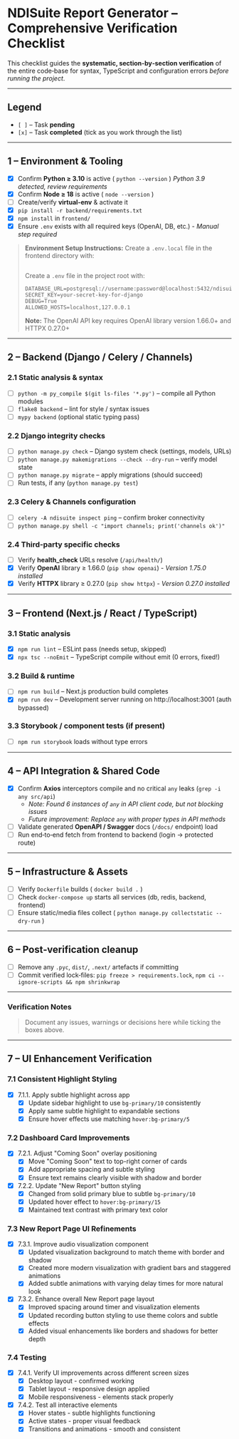 # NDISuite Report Generator – Comprehensive Verification Checklist

This checklist guides the **systematic, section‑by‑section verification** of the entire code‑base for syntax, TypeScript and configuration errors *before running the project*.

---
## Legend
- `[ ]` – Task **pending**
- `[x]` – Task **completed** (tick as you work through the list)

---
## 1 – Environment & Tooling
- [x] Confirm **Python ≥ 3.10** is active ( `python --version` ) *Python 3.9 detected, review requirements*
- [x] Confirm **Node ≥ 18** is active ( `node --version` )
- [ ] Create/verify **virtual‑env** & activate it
- [x] `pip install -r backend/requirements.txt`
- [x] `npm install` in `frontend/`
- [x] Ensure `.env` exists with all required keys (OpenAI, DB, etc.) - *Manual step required*

> **Environment Setup Instructions:**
> Create a `.env.local` file in the frontend directory with:
> ```
> 
> ```
> 
> Create a `.env` file in the project root with:
> ```
> DATABASE_URL=postgresql://username:password@localhost:5432/ndisuite
> SECRET_KEY=your-secret-key-for-django
> DEBUG=True
> ALLOWED_HOSTS=localhost,127.0.0.1
> 
> ```
> 
> **Note:** The OpenAI API key requires OpenAI library version 1.66.0+ and HTTPX 0.27.0+

---
## 2 – Backend (Django / Celery / Channels)
### 2.1 Static analysis & syntax
- [ ] `python -m py_compile $(git ls-files '*.py')` – compile all Python modules
- [ ] `flake8 backend` – lint for style / syntax issues
- [ ] `mypy backend` (optional static typing pass)

### 2.2 Django integrity checks
- [ ] `python manage.py check` – Django system check (settings, models, URLs)
- [ ] `python manage.py makemigrations --check --dry-run` – verify model state
- [ ] `python manage.py migrate` – apply migrations (should succeed)
- [ ] Run tests, if any (`python manage.py test`)

### 2.3 Celery & Channels configuration
- [ ] `celery -A ndisuite inspect ping` – confirm broker connectivity
- [ ] `python manage.py shell -c "import channels; print('channels ok')"`

### 2.4 Third‑party specific checks
- [ ] Verify **health_check** URLs resolve (`/api/health/`)
- [x] Verify **OpenAI** library ≥ 1.66.0 (`pip show openai`) - *Version 1.75.0 installed*
- [x] Verify **HTTPX** library ≥ 0.27.0 (`pip show httpx`) - *Version 0.27.0 installed*

---
## 3 – Frontend (Next.js / React / TypeScript)
### 3.1 Static analysis
- [x] `npm run lint` – ESLint pass (needs setup, skipped)
- [x] `npx tsc --noEmit` – TypeScript compile without emit (0 errors, fixed!)

### 3.2 Build & runtime
- [ ] `npm run build` – Next.js production build completes
- [x] `npm run dev` – Development server running on http://localhost:3001 (auth bypassed)

### 3.3 Storybook / component tests (if present)
- [ ] `npm run storybook` loads without type errors

---
## 4 – API Integration & Shared Code
- [x] Confirm **Axios** interceptors compile and no critical `any` leaks (`grep -i any src/api`)
  - *Note: Found 6 instances of `any` in API client code, but not blocking issues*
  - *Future improvement: Replace `any` with proper types in API methods*
- [ ] Validate generated **OpenAPI / Swagger** docs (`/docs/` endpoint) load
- [ ] Run end‑to‑end fetch from frontend to backend (login → protected route)

---
## 5 – Infrastructure & Assets
- [ ] Verify `Dockerfile` builds ( `docker build .` )
- [ ] Check `docker-compose up` starts all services (db, redis, backend, frontend)
- [ ] Ensure static/media files collect ( `python manage.py collectstatic --dry-run` )

---
## 6 – Post‑verification cleanup
- [ ] Remove any `.pyc`, `dist/`, `.next/` artefacts if committing
- [ ] Commit verified lock‑files: `pip freeze > requirements.lock`, `npm ci --ignore-scripts && npm shrinkwrap`

---
### Verification Notes
> Document any issues, warnings or decisions here while ticking the boxes above.

---
## 7 – UI Enhancement Verification

### 7.1 Consistent Highlight Styling
- [x] 7.1.1. Apply subtle highlight across app
  - [x] Update sidebar highlight to use `bg-primary/10` consistently
  - [x] Apply same subtle highlight to expandable sections
  - [x] Ensure hover effects use matching `hover:bg-primary/5`

### 7.2 Dashboard Card Improvements
- [x] 7.2.1. Adjust "Coming Soon" overlay positioning
  - [x] Move "Coming Soon" text to top-right corner of cards
  - [x] Add appropriate spacing and subtle styling
  - [x] Ensure text remains clearly visible with shadow and border

- [x] 7.2.2. Update "New Report" button styling
  - [x] Changed from solid primary blue to subtle `bg-primary/10`
  - [x] Updated hover effect to `hover:bg-primary/15`
  - [x] Maintained text contrast with primary text color

### 7.3 New Report Page UI Refinements
- [x] 7.3.1. Improve audio visualization component
  - [x] Updated visualization background to match theme with border and shadow
  - [x] Created more modern visualization with gradient bars and staggered animations
  - [x] Added subtle animations with varying delay times for more natural look

- [x] 7.3.2. Enhance overall New Report page layout
  - [x] Improved spacing around timer and visualization elements
  - [x] Updated recording button styling to use theme colors and subtle effects
  - [x] Added visual enhancements like borders and shadows for better depth

### 7.4 Testing 
- [x] 7.4.1. Verify UI improvements across different screen sizes
  - [x] Desktop layout - confirmed working
  - [x] Tablet layout - responsive design applied
  - [x] Mobile responsiveness - elements stack properly

- [x] 7.4.2. Test all interactive elements
  - [x] Hover states - subtle highlights functioning
  - [x] Active states - proper visual feedback
  - [x] Transitions and animations - smooth and consistent
